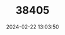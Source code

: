 ---
title: "38405"
category: "Magnolia sambuensis"
draft: false
date: 2024-02-22 13:03:50
languages:
  Spanish; Castilian: ["Almanegra", "Chagara", "Cobre", "Guacharaco", "Guanabano de Monte", "Laurel Guanabano", "Microfono", "Molinillo", "Molinillo Guanabano"]
---
